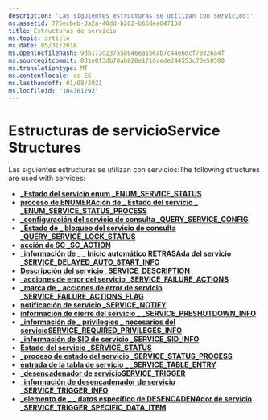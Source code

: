 ```yaml
---
description: 'Las siguientes estructuras se utilizan con servicios:'
ms.assetid: 775ecbeb-3a2a-40dd-b262-b66dea04713d
title: Estructuras de servicio
ms.topic: article
ms.date: 05/31/2018
ms.openlocfilehash: 9db173d237558046ea1b6ab7c44e6dcf78326a4f
ms.sourcegitcommit: 831e8f3db78ab820e1710cede244553c70e50500
ms.translationtype: MT
ms.contentlocale: es-ES
ms.lasthandoff: 01/08/2021
ms.locfileid: "104361292"
---
```

# <a name="service-structures"></a><span data-ttu-id="50a4b-103">Estructuras de servicio</span><span class="sxs-lookup"><span data-stu-id="50a4b-103">Service Structures</span></span>

<span data-ttu-id="50a4b-104">Las siguientes estructuras se utilizan con servicios:</span><span class="sxs-lookup"><span data-stu-id="50a4b-104">The following structures are used with services:</span></span>

-   [<span data-ttu-id="50a4b-105">**\_Estado del servicio enum \_**</span><span class="sxs-lookup"><span data-stu-id="50a4b-105">**ENUM\_SERVICE\_STATUS**</span></span>](/windows/desktop/api/Winsvc/ns-winsvc-enum_service_statusa)
-   [<span data-ttu-id="50a4b-106">**proceso de ENUMERAción de \_ Estado del servicio \_ \_**</span><span class="sxs-lookup"><span data-stu-id="50a4b-106">**ENUM\_SERVICE\_STATUS\_PROCESS**</span></span>](/windows/desktop/api/Winsvc/ns-winsvc-enum_service_status_processa)
-   [<span data-ttu-id="50a4b-107">**\_configuración del servicio de consulta \_**</span><span class="sxs-lookup"><span data-stu-id="50a4b-107">**QUERY\_SERVICE\_CONFIG**</span></span>](/windows/desktop/api/Winsvc/ns-winsvc-query_service_configa)
-   [<span data-ttu-id="50a4b-108">**\_Estado de \_ bloqueo del servicio de consulta \_**</span><span class="sxs-lookup"><span data-stu-id="50a4b-108">**QUERY\_SERVICE\_LOCK\_STATUS**</span></span>](/windows/desktop/api/Winsvc/ns-winsvc-query_service_lock_statusa)
-   [<span data-ttu-id="50a4b-109">**acción de SC \_**</span><span class="sxs-lookup"><span data-stu-id="50a4b-109">**SC\_ACTION**</span></span>](/windows/desktop/api/Winsvc/ns-winsvc-sc_action)
-   [<span data-ttu-id="50a4b-110">**\_información de \_ \_ Inicio automático RETRASAda del servicio \_**</span><span class="sxs-lookup"><span data-stu-id="50a4b-110">**SERVICE\_DELAYED\_AUTO\_START\_INFO**</span></span>](/windows/desktop/api/Winsvc/ns-winsvc-service_delayed_auto_start_info)
-   [<span data-ttu-id="50a4b-111">**Descripción del servicio \_**</span><span class="sxs-lookup"><span data-stu-id="50a4b-111">**SERVICE\_DESCRIPTION**</span></span>](/windows/desktop/api/Winsvc/ns-winsvc-service_descriptiona)
-   [<span data-ttu-id="50a4b-112">**\_acciones de error del servicio \_**</span><span class="sxs-lookup"><span data-stu-id="50a4b-112">**SERVICE\_FAILURE\_ACTIONS**</span></span>](/windows/desktop/api/Winsvc/ns-winsvc-service_failure_actionsa)
-   [<span data-ttu-id="50a4b-113">**\_marca de \_ acciones de error de servicio \_**</span><span class="sxs-lookup"><span data-stu-id="50a4b-113">**SERVICE\_FAILURE\_ACTIONS\_FLAG**</span></span>](/windows/desktop/api/Winsvc/ns-winsvc-service_failure_actions_flag)
-   [<span data-ttu-id="50a4b-114">**notificación de servicio \_**</span><span class="sxs-lookup"><span data-stu-id="50a4b-114">**SERVICE\_NOTIFY**</span></span>](/windows/desktop/api/Winsvc/ns-winsvc-service_notify_2a)
-   [<span data-ttu-id="50a4b-115">**información de cierre del servicio \_ \_**</span><span class="sxs-lookup"><span data-stu-id="50a4b-115">**SERVICE\_PRESHUTDOWN\_INFO**</span></span>](/windows/desktop/api/Winsvc/ns-winsvc-service_preshutdown_info)
-   [<span data-ttu-id="50a4b-116">**\_información de \_ privilegios \_ necesarios del servicio**</span><span class="sxs-lookup"><span data-stu-id="50a4b-116">**SERVICE\_REQUIRED\_PRIVILEGES\_INFO**</span></span>](/windows/desktop/api/Winsvc/ns-winsvc-service_required_privileges_infoa)
-   [<span data-ttu-id="50a4b-117">**\_información de SID de servicio \_**</span><span class="sxs-lookup"><span data-stu-id="50a4b-117">**SERVICE\_SID\_INFO**</span></span>](/windows/desktop/api/Winsvc/ns-winsvc-service_sid_info)
-   [<span data-ttu-id="50a4b-118">**Estado del servicio \_**</span><span class="sxs-lookup"><span data-stu-id="50a4b-118">**SERVICE\_STATUS**</span></span>](/windows/desktop/api/Winsvc/ns-winsvc-service_status)
-   [<span data-ttu-id="50a4b-119">**\_proceso de estado del servicio \_**</span><span class="sxs-lookup"><span data-stu-id="50a4b-119">**SERVICE\_STATUS\_PROCESS**</span></span>](/windows/desktop/api/Winsvc/ns-winsvc-service_status_process)
-   [<span data-ttu-id="50a4b-120">**entrada de la tabla de servicio \_ \_**</span><span class="sxs-lookup"><span data-stu-id="50a4b-120">**SERVICE\_TABLE\_ENTRY**</span></span>](/windows/desktop/api/Winsvc/ns-winsvc-service_table_entrya)
-   [<span data-ttu-id="50a4b-121">**\_desencadenador de servicio**</span><span class="sxs-lookup"><span data-stu-id="50a4b-121">**SERVICE\_TRIGGER**</span></span>](/windows/desktop/api/winsvc/ns-winsvc-service_trigger)
-   [<span data-ttu-id="50a4b-122">**\_información de desencadenador de servicio \_**</span><span class="sxs-lookup"><span data-stu-id="50a4b-122">**SERVICE\_TRIGGER\_INFO**</span></span>](/windows/desktop/api/winsvc/ns-winsvc-service_trigger_info)
-   [<span data-ttu-id="50a4b-123">**\_elemento de \_ \_ datos específico de DESENCADENAdor de servicio \_**</span><span class="sxs-lookup"><span data-stu-id="50a4b-123">**SERVICE\_TRIGGER\_SPECIFIC\_DATA\_ITEM**</span></span>](/windows/desktop/api/winsvc/ns-winsvc-service_trigger_specific_data_item)

 

 



